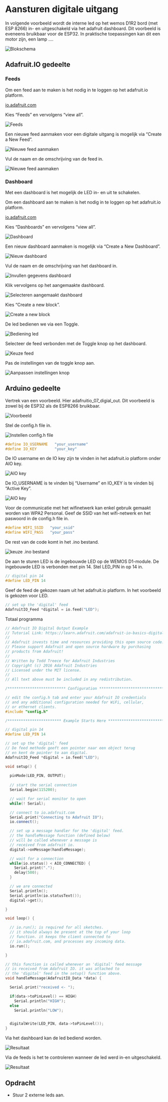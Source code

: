 # Aansturen digitale uitgang

In volgende voorbeeld wordt de interne led op het wemos D1R2 bord (met ESP 8266) in- en uitgeschakeld via het adafruit dashboard. Dit voorbeeld is eveneens bruikbaar voor de ESP32. In praktische toepassingen kan dit een motor zijn, een lamp ….


![Blokschema](./assets/adafruitActuator.png)

##  Adafruit.IO gedeelte

### Feeds

Om een feed aan te maken is het nodig in te loggen op het adafruit.io platform.

[io.adafruit.com](https://io.adafruit.com/ )

Kies “Feeds” en vervolgens “view all”.

![Feeds](./assets/feeds.png)

Een nieuwe feed aanmaken voor een digitale uitgang is mogelijk via “Create a New Feed”.

![Nieuwe feed aanmaken](./assets/feeds1.png)

Vul de naam en de omschrijving van de feed in.

![Nieuwe feed aanmaken](./assets/feeds2.png)

### Dashboard

Met een dashboard is het mogelijk de LED in- en uit te schakelen. 

Om een dashboard aan te maken is het nodig in te loggen op het adafruit.io platform.

[io.adafruit.com](https://io.adafruit.com/ )

Kies “Dashboards” en vervolgens “view all”.

![Dashboard](./assets/dashboard.png)

Een nieuw dashboard aanmaken is mogelijk via “Create a New Dashboard”.

![Nieuw dashboard](./assets/dashboard1.png)

Vul de naam en de omschrijving van het dashboard in.

![Invullen gegevens dashboard](./assets/dashboard2.png)

Klik vervolgens op het aangemaakte dashboard.

![Selecteren aangemaakt dashboard](./assets/dashboard3.png)

Kies “Create a new block”.

![Create a new block](./assets/dashboard4.png)

De led bedienen we via een Toggle.

![Bediening led](./assets/dashboard5.png)

Selecteer de feed verbonden met de Toggle knop op het dashboard.

![Keuze feed](./assets/dashboard6.png)

Pas de instellingen van de toggle knop aan.

![Aanpassen instellingen knop](./assets/dashboard7.png)

## Arduino gedeelte

Vertrek van een voorbeeld. Hier adafruitio_07_digial_out. Dit voorbeeld is zowel bij de ESP32 als de ESP8266 bruikbaar.

![Voorbeeld](./assets/arduino1.png)

Stel de config.h file in.

![Instellen config.h file](./assets/arduino2.png)

```cpp
#define IO_USERNAME   "your_username"
#define IO_KEY        "your_key"
```

De IO username en de IO key zijn te vinden in het adafruit.io platform onder AIO key.

![AIO key](./assets/arduino3.png)

De IO_USERNAME is te vinden bij “Username” en IO_KEY is te vinden bij “Active Key”.

![AIO key](./assets/arduino4.png)

Voor de communicatie met het wifinetwerk kan enkel gebruik gemaakt worden van WPA2 Personal. Geef de SSID van het wifi-netwerk en het paswoord in de config.h file in. 

```cpp
#define WIFI_SSID   "your_ssid"
#define WIFI_PASS   "your_pass"
```

De rest van de code komt in het .ino bestand.

![keuze .ino bestand](./assets/arduino5.png)

De aan te sturen LED is de ingebouwde LED op de WEMOS D1-module. De ingebouwde LED is verbonden met pin 14.  Stel LED_PIN in op 14 in.

```cpp
// digital pin 14
#define LED_PIN 14
```

Geef de feed de gekozen naam uit het adafruit.io platform. In het voorbeeld is gekozen voor LED.

```cpp
// set up the 'digital' feed
AdafruitIO_Feed *digital = io.feed("LED");
```

Totaal programma

```cpp
// Adafruit IO Digital Output Example
// Tutorial Link: https://learn.adafruit.com/adafruit-io-basics-digital-output
//
// Adafruit invests time and resources providing this open source code.
// Please support Adafruit and open source hardware by purchasing
// products from Adafruit!
//
// Written by Todd Treece for Adafruit Industries
// Copyright (c) 2016 Adafruit Industries
// Licensed under the MIT license.
//
// All text above must be included in any redistribution.

/************************** Configuration ***********************************/

// edit the config.h tab and enter your Adafruit IO credentials
// and any additional configuration needed for WiFi, cellular,
// or ethernet clients.
#include "config.h"

/************************ Example Starts Here *******************************/

// digital pin 14
#define LED_PIN 14

// set up the 'digital' feed
// De feed methode geeft een pointer naar een object terug 
// en kent de pointer to aan digital.
AdafruitIO_Feed *digital = io.feed("LED");

void setup() {
  
  pinMode(LED_PIN, OUTPUT);
  
  // start the serial connection
  Serial.begin(115200);

  // wait for serial monitor to open
  while(! Serial);

  // connect to io.adafruit.com
  Serial.print("Connecting to Adafruit IO");
  io.connect();

  // set up a message handler for the 'digital' feed.
  // the handleMessage function (defined below)
  // will be called whenever a message is
  // received from adafruit io.
  digital->onMessage(handleMessage);

  // wait for a connection
  while(io.status() < AIO_CONNECTED) {
    Serial.print(".");
    delay(500);
  }

  // we are connected
  Serial.println();
  Serial.println(io.statusText());
  digital->get();

}

void loop() {

  // io.run(); is required for all sketches.
  // it should always be present at the top of your loop
  // function. it keeps the client connected to
  // io.adafruit.com, and processes any incoming data.
  io.run();

}

// this function is called whenever an 'digital' feed message
// is received from Adafruit IO. it was attached to
// the 'digital' feed in the setup() function above.
void handleMessage(AdafruitIO_Data *data) {

  Serial.print("received <- ");

  if(data->toPinLevel() == HIGH)
    Serial.println("HIGH");
  else
    Serial.println("LOW");


  digitalWrite(LED_PIN, data->toPinLevel());
}
```

Via het dashboard kan de led bediend worden.

![Resultaat](./assets/resultaat1.png)

Via de feeds is het te controleren wanneer de led werd in-en uitgeschakeld.

![Resultaat](./assets/resultaat2.png)

## Opdracht

* Stuur 2 externe leds aan.